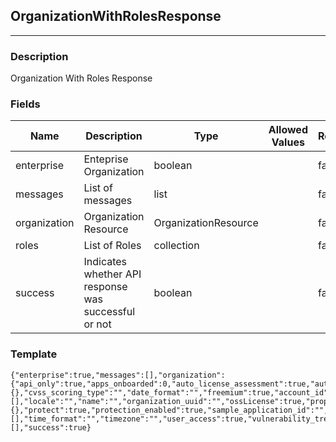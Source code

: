 ## OrganizationWithRolesResponse
---
### Description
Organization With Roles Response
### Fields
| Name | Description | Type | Allowed Values | Required |
| ---- | ----------- | ---- | -------------- | -------- |
| enterprise | Enteprise Organization | boolean |  | false |
| messages | List of messages | list |  | false |
| organization | Organization Resource | OrganizationResource |  | false |
| roles | List of Roles | collection |  | false |
| success | Indicates whether API response was successful or not | boolean |  | false |
### Template
```
{"enterprise":true,"messages":[],"organization":{"api_only":true,"apps_onboarded":0,"auto_license_assessment":true,"auto_license_protection":true,"beta_languages_enabled":true,"cloudnative_enabled":true,"creation_time":{},"cvss_scoring_type":"","date_format":"","freemium":true,"account_id":"","guest":true,"harmony_enabled":true,"is_superadmin":true,"links":[],"locale":"","name":"","organization_uuid":"","ossLicense":true,"properties":{},"protect":true,"protection_enabled":true,"sample_application_id":"","sample_server_id":0,"sast_enabled":true,"security_standard_report_enabled":true,"server_environments":[],"time_format":"","timezone":"","user_access":true,"vulnerability_trends_graph_enabled":true},"roles":[],"success":true}
```
